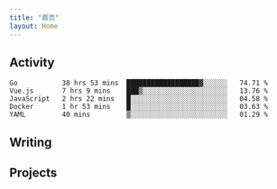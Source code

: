```yaml
---
title: "首页"
layout: Home
---
```


## Activity
<!--START_SECTION:waka-->
```text
Go           38 hrs 53 mins  ██████████████████▓░░░░░░   74.71 % 
Vue.js       7 hrs 9 mins    ███▒░░░░░░░░░░░░░░░░░░░░░   13.76 % 
JavaScript   2 hrs 22 mins   █░░░░░░░░░░░░░░░░░░░░░░░░   04.58 % 
Docker       1 hr 53 mins    █░░░░░░░░░░░░░░░░░░░░░░░░   03.63 % 
YAML         40 mins         ▒░░░░░░░░░░░░░░░░░░░░░░░░   01.29 % 
```
<!--END_SECTION:waka-->

## Writing
<PindedPosts />

## Projects
<Projects />
